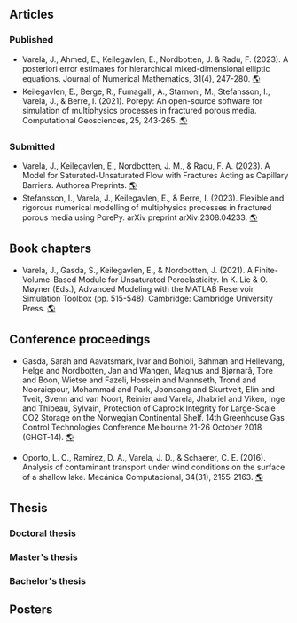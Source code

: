 ## Articles

### Published

- Varela, J., Ahmed, E., Keilegavlen, E., Nordbotten, J. & Radu, F. (2023). A posteriori error estimates for hierarchical mixed-dimensional elliptic equations. Journal of Numerical Mathematics, 31(4), 247-280. [:earth_americas:](https://doi.org/10.1515/jnma-2022-0038)
- Keilegavlen, E., Berge, R., Fumagalli, A., Starnoni, M., Stefansson, I., Varela, J., & Berre, I. (2021). Porepy: An open-source software for simulation of multiphysics processes in fractured porous media. Computational Geosciences, 25, 243-265. [:earth_americas:](https://doi.org/10.1007/s10596-020-10002-5)

### Submitted

- Varela, J., Keilegavlen, E., Nordbotten, J. M., & Radu, F. A. (2023). A Model for Saturated-Unsaturated Flow with Fractures Acting as Capillary Barriers. Authorea Preprints. [:earth_americas:](https://essopenarchive.org/doi/full/10.22541/essoar.169111376.67806946)
- Stefansson, I., Varela, J., Keilegavlen, E., & Berre, I. (2023). Flexible and rigorous numerical modelling of multiphysics processes in fractured porous media using PorePy. arXiv preprint arXiv:2308.04233. [:earth_americas:](https://arxiv.org/abs/2308.04233)

## Book chapters

- Varela, J., Gasda, S., Keilegavlen, E., & Nordbotten, J. (2021). A Finite-Volume-Based Module for Unsaturated Poroelasticity. In K. Lie & O. Møyner (Eds.), Advanced Modeling with the MATLAB Reservoir Simulation Toolbox (pp. 515-548). Cambridge: Cambridge University Press. [:earth_americas:](https://doi:10.1017/9781009019781.019)

## Conference proceedings

- Gasda, Sarah and Aavatsmark, Ivar and Bohloli, Bahman and Hellevang, Helge and Nordbotten, Jan and Wangen, Magnus and Bjørnarå, Tore and Boon, Wietse and Fazeli, Hossein and Mannseth, Trond and Nooraiepour, Mohammad and Park, Joonsang and Skurtveit, Elin and Tveit, Svenn and van Noort, Reinier and Varela, Jhabriel and Viken, Inge and Thibeau, Sylvain, Protection of Caprock Integrity for Large-Scale CO2 Storage on the Norwegian Continental Shelf. 14th Greenhouse Gas Control Technologies Conference Melbourne 21-26 October 2018 (GHGT-14). [:earth_americas:](http://dx.doi.org/10.2139/ssrn.3365962)

- Oporto, L. C., Ramírez, D. A., Varela, J. D., & Schaerer, C. E. (2016). Analysis of contaminant transport under wind conditions on the surface of a shallow lake. Mecánica Computacional, 34(31), 2155-2163. [:earth_americas:](http://venus.ceride.gov.ar/ojs/index.php/mc/article/view/5135/5067)

## Thesis

### Doctoral thesis

### Master's thesis

### Bachelor's thesis

## Posters
